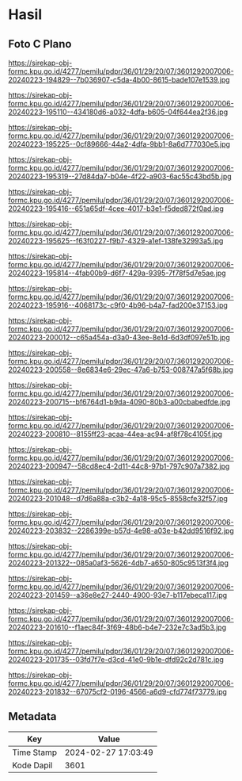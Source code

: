 # Hasil

## Foto C Plano

https://sirekap-obj-formc.kpu.go.id/4277/pemilu/pdpr/36/01/29/20/07/3601292007006-20240223-194829--7b036907-c5da-4b00-8615-bade107e1539.jpg

https://sirekap-obj-formc.kpu.go.id/4277/pemilu/pdpr/36/01/29/20/07/3601292007006-20240223-195110--434180d6-a032-4dfa-b605-04f644ea2f36.jpg

https://sirekap-obj-formc.kpu.go.id/4277/pemilu/pdpr/36/01/29/20/07/3601292007006-20240223-195225--0cf89666-44a2-4dfa-9bb1-8a6d777030e5.jpg

https://sirekap-obj-formc.kpu.go.id/4277/pemilu/pdpr/36/01/29/20/07/3601292007006-20240223-195319--27d84da7-b04e-4f22-a903-6ac55c43bd5b.jpg

https://sirekap-obj-formc.kpu.go.id/4277/pemilu/pdpr/36/01/29/20/07/3601292007006-20240223-195416--651a65df-4cee-4017-b3e1-f5ded872f0ad.jpg

https://sirekap-obj-formc.kpu.go.id/4277/pemilu/pdpr/36/01/29/20/07/3601292007006-20240223-195625--f63f0227-f9b7-4329-a1ef-138fe32993a5.jpg

https://sirekap-obj-formc.kpu.go.id/4277/pemilu/pdpr/36/01/29/20/07/3601292007006-20240223-195814--4fab00b9-d6f7-429a-9395-7f78f5d7e5ae.jpg

https://sirekap-obj-formc.kpu.go.id/4277/pemilu/pdpr/36/01/29/20/07/3601292007006-20240223-195916--4068173c-c9f0-4b96-b4a7-fad200e37153.jpg

https://sirekap-obj-formc.kpu.go.id/4277/pemilu/pdpr/36/01/29/20/07/3601292007006-20240223-200012--c65a454a-d3a0-43ee-8e1d-6d3df097e51b.jpg

https://sirekap-obj-formc.kpu.go.id/4277/pemilu/pdpr/36/01/29/20/07/3601292007006-20240223-200558--8e6834e6-29ec-47a6-b753-008747a5f68b.jpg

https://sirekap-obj-formc.kpu.go.id/4277/pemilu/pdpr/36/01/29/20/07/3601292007006-20240223-200715--bf6764d1-b9da-4090-80b3-a00cbabedfde.jpg

https://sirekap-obj-formc.kpu.go.id/4277/pemilu/pdpr/36/01/29/20/07/3601292007006-20240223-200810--8155ff23-acaa-44ea-ac94-af8f78c4105f.jpg

https://sirekap-obj-formc.kpu.go.id/4277/pemilu/pdpr/36/01/29/20/07/3601292007006-20240223-200947--58cd8ec4-2d11-44c8-97b1-797c907a7382.jpg

https://sirekap-obj-formc.kpu.go.id/4277/pemilu/pdpr/36/01/29/20/07/3601292007006-20240223-201048--d7d6a88a-c3b2-4a18-95c5-8558cfe32f57.jpg

https://sirekap-obj-formc.kpu.go.id/4277/pemilu/pdpr/36/01/29/20/07/3601292007006-20240223-203832--2286399e-b57d-4e98-a03e-b42dd9516f92.jpg

https://sirekap-obj-formc.kpu.go.id/4277/pemilu/pdpr/36/01/29/20/07/3601292007006-20240223-201322--085a0af3-5626-4db7-a650-805c9513f3f4.jpg

https://sirekap-obj-formc.kpu.go.id/4277/pemilu/pdpr/36/01/29/20/07/3601292007006-20240223-201459--a36e8e27-2440-4900-93e7-b117ebeca117.jpg

https://sirekap-obj-formc.kpu.go.id/4277/pemilu/pdpr/36/01/29/20/07/3601292007006-20240223-201610--f1aec84f-3f69-48b6-b4e7-232e7c3ad5b3.jpg

https://sirekap-obj-formc.kpu.go.id/4277/pemilu/pdpr/36/01/29/20/07/3601292007006-20240223-201735--03fd7f7e-d3cd-41e0-9b1e-dfd92c2d781c.jpg

https://sirekap-obj-formc.kpu.go.id/4277/pemilu/pdpr/36/01/29/20/07/3601292007006-20240223-201832--67075cf2-0196-4566-a6d9-cfd774f73779.jpg


## Metadata

| Key        | Value               |
| ---------- | ------------------- |
| Time Stamp | 2024-02-27 17:03:49 |
| Kode Dapil | 3601                |



